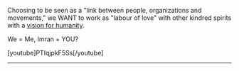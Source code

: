 Choosing to be seen as a "link between people, organizations and movements," we WANT to work as "labour of love" with other kindred spirits with a [vision for humanity](#todo-imran-msa).

We = Me, Imran + YOU?

[youtube]PTIqjpkF5Ss[/youtube]

---

